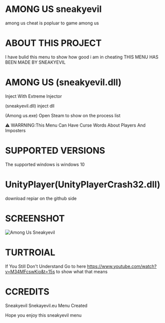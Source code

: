 # AMONG US sneakyevil
among us cheat is popluar to game among us

# ABOUT THIS PROJECT
I have bulid this menu to show how good i am in cheating THIS MENU HAS BEEN MADE BY SNEAKYEVIL

# AMONG US (sneakyevil.dll)
Inject With Extreme Injector

(sneakyevil.dll) inject dll 

(Among us.exe) Open Steam to show on the process list 

⚠ WARRNING:This Menu Can Have Curse Words About Players And Imposters 

# SUPPORTED VERSIONS
The supported windows is windows 10

# UnityPlayer(UnityPlayerCrash32.dll)
download repiar on the github side 



# SCREENSHOT
![Among Us Sneakyevil](https://user-images.githubusercontent.com/87953779/126917691-074916e2-7657-467b-be55-3d755ad21026.PNG)

# TURTROIAL
If You Still Don't Understand Go to here https://www.youtube.com/watch?v=M34MFcswKio&t=15s to show what that means 

# CCREDITS
Sneakyevil
Snekayevil.eu 
Menu Created

Hope you enjoy this sneakyevil menu 

